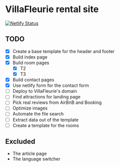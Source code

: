 # VillaFleurie rental site

[![Netlify Status](https://api.netlify.com/api/v1/badges/aa5c29ee-eced-46dd-ad53-1e0822001364/deploy-status)](https://app.netlify.com/sites/villafleurie-site/deploys)

## TODO

- [X] Create a base template for the header and footer
- [X] Build index page
- [X] Build room pages
  - [x] T2
  - [x] T3
- [X] Build contact pages
- [X] Use netlify form for the contact form
- [ ] Deploy to VillaFleurie's domain
- [ ] Find attractions for landing page
- [ ] Pick real reviews from AirBnB and Booking
- [ ] Optimize images
- [ ] Automate the file search
- [ ] Extract data out of the template
- [ ] Create a template for the rooms

## Excluded

* The article page
* The language switcher
